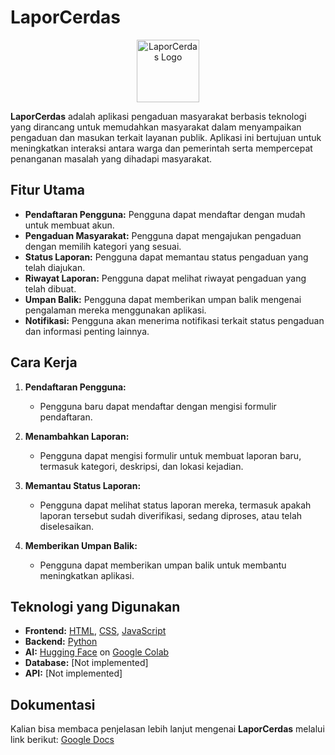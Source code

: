 # LaporCerdas
<p align="center">
  <img src="https://github.com/VytoraSNMz/LaporCerdas/blob/main/assets/LogoLaporCerdas.png" alt="LaporCerdas Logo" width="100"/>
</p>

**LaporCerdas** adalah aplikasi pengaduan masyarakat berbasis teknologi yang dirancang untuk memudahkan masyarakat dalam menyampaikan pengaduan dan masukan terkait layanan publik. Aplikasi ini bertujuan untuk meningkatkan interaksi antara warga dan pemerintah serta mempercepat penanganan masalah yang dihadapi masyarakat.

## Fitur Utama

- **Pendaftaran Pengguna:** Pengguna dapat mendaftar dengan mudah untuk membuat akun.
- **Pengaduan Masyarakat:** Pengguna dapat mengajukan pengaduan dengan memilih kategori yang sesuai.
- **Status Laporan:** Pengguna dapat memantau status pengaduan yang telah diajukan.
- **Riwayat Laporan:** Pengguna dapat melihat riwayat pengaduan yang telah dibuat.
- **Umpan Balik:** Pengguna dapat memberikan umpan balik mengenai pengalaman mereka menggunakan aplikasi.
- **Notifikasi:** Pengguna akan menerima notifikasi terkait status pengaduan dan informasi penting lainnya.

## Cara Kerja

1. **Pendaftaran Pengguna:**
   - Pengguna baru dapat mendaftar dengan mengisi formulir pendaftaran.
   
2. **Menambahkan Laporan:**
   - Pengguna dapat mengisi formulir untuk membuat laporan baru, termasuk kategori, deskripsi, dan lokasi kejadian.

3. **Memantau Status Laporan:**
   - Pengguna dapat melihat status laporan mereka, termasuk apakah laporan tersebut sudah diverifikasi, sedang diproses, atau telah diselesaikan.

4. **Memberikan Umpan Balik:**
   - Pengguna dapat memberikan umpan balik untuk membantu meningkatkan aplikasi.

## Teknologi yang Digunakan

- **Frontend:** [HTML](https://html.com), [CSS](https://css3.com), [JavaScript](https://www.javascript.com)
- **Backend:** [Python](https://www.python.org/)
- **AI:** [Hugging Face](https://huggingface.co/) on [Google Colab](https://colab.research.google.com/)  
- **Database:** [Not implemented]  
- **API:** [Not implemented]

## Dokumentasi
  Kalian bisa membaca penjelasan lebih lanjut mengenai **LaporCerdas** melalui link berikut: [Google Docs](https://bit.ly/g7-ureeka-2025)
